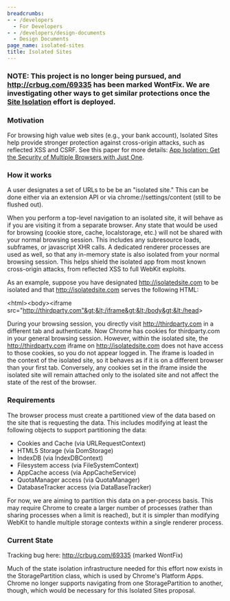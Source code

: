 ```yaml
---
breadcrumbs:
- - /developers
  - For Developers
- - /developers/design-documents
  - Design Documents
page_name: isolated-sites
title: Isolated Sites
---
```


### NOTE: This project is no longer being pursued, and <http://crbug.com/69335> has been marked WontFix. We are investigating other ways to get similar protections once the [Site Isolation](/developers/design-documents/site-isolation) effort is deployed.

### Motivation

For browsing high value web sites (e.g., your bank account), Isolated Sites help
provide stronger protection against cross-origin attacks, such as reflected XSS
and CSRF. See this paper for more details: [App Isolation: Get the Security of
Multiple Browsers with Just
One](http://www.charlesreis.com/research/publications/ccs-2011.pdf).

### How it works

A user designates a set of URLs to be be an "isolated site." This can be done
either via an extension API or via chrome://settings/content (still to be
flushed out).

When you perform a top-level navigation to an isolated site, it will behave as
if you are visiting it from a separate browser. Any state that would be used for
browsing (cookie store, cache, localstorage, etc.) will not be shared with your
normal browsing session. This includes any subresource loads, subframes, or
javascript XHR calls. A dedicated renderer processes are used as well, so that
any in-memory state is also isolated from your normal browsing session. This
helps shield the isolated app from most known cross-origin attacks, from
reflected XSS to full WebKit exploits.

As an example, suppose you have designated http://isolatedsite.com to be
isolated and that http://isolatedsite.com serves the following HTML:

&lt;html&gt;&lt;body&gt;&lt;iframe
src="http://thirdparty.com"&gt;&lt;/iframe&gt;&lt;/body&gt;&lt;/head&gt;

During your browsing session, you directly visit http://thirdparty.com in a
different tab and authenticate. Now Chrome has cookies for thirdparty.com in
your general browsing session. However, within the isolated site, the
http://thirdparty.com iframe on http://isolatedsite.com does not have access to
those cookies, so you do not appear logged in. The iframe is loaded in the
context of the isolated site, so it behaves as if it is on a different browser
than your first tab. Conversely, any cookies set in the iframe inside the
isolated site will remain attached only to the isolated site and not affect the
state of the rest of the browser.

### Requirements

The browser process must create a partitioned view of the data based on the site
that is requesting the data. This includes modifying at least the following
objects to support partitioning the data:

*   Cookies and Cache (via URLRequestContext)
*   HTML5 Storage (via DomStorage)
*   IndexDB (via IndexDBContext)
*   Filesystem access (via FileSystemContext)
*   AppCache access (via AppCacheService)
*   QuotaManager access (via QuotaManager)
*   DatabaseTracker access (via DataBaseTracker)

For now, we are aiming to partition this data on a per-process basis. This may
require Chrome to create a larger number of processes (rather than sharing
processes when a limit is reached), but it is simpler than modifying WebKit to
handle multiple storage contexts within a single renderer process.

### Current State

Tracking bug here: <http://crbug.com/69335> (marked WontFix)

Much of the state isolation infrastructure needed for this effort now exists in
the StoragePartition class, which is used by Chrome's Platform Apps. Chrome no
longer supports navigating from one StoragePartition to another, though, which
would be necessary for this Isolated Sites proposal.
